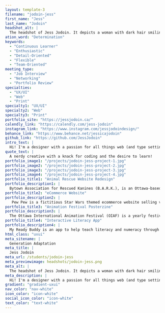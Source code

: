 ```yaml
---
layout: template-3
filename: "jodoin-jess"
first_name: "Jess"
last_name: "Jodoin"
headshot_alt: |
  The headshot of Jess Jodoin. It depicts a woman with dark hair smiling. She is wearing a dark t-shirt.
ation_word: "Determination"
keywords:
  - "Continuous Learner"
  - "Enthusiastic"
  - "Detail-Oriented"
  - "Flexible"
  - "Team-Oriented"
meeting_type:
  - "Job Interview"
  - "Networking"
  - "Portfolio Review"
specialties:
  - "UX/UI"
  - "Web"
  - "Print"
specialty1: "UX/UI"
specialty2: "Web"
specialty3: "Print"
portfolio_site: "https://jessjodoin.ca/"
calendly_link: "https://calendly.com/jess-jodoin"
instagram_link: "https://www.instagram.com/jessjodoindesign/"
behance_link: "https://www.behance.net/jessicajodoin"
github_link: "https://github.com/JessJodoin"
intro_text: |
  Hi! I'm a designer with a passion for all things web (and type setting!). I believe that you can always be improving and growing as a designer, and that's what I want to continue to do.
quote_text: |
  A nerdy creative with a knack for coding and the desire to learn!
portfolio_image1: "/projects/jodoin-jess-project-1.jpg"
portfolio_image2: "/projects/jodoin-jess-project-2.jpg"
portfolio_image3: "/projects/jodoin-jess-project-3.jpg"
portfolio_image4: "/projects/jodoin-jess-project-4.jpg"
portfolio_title1: "Animal Rescue Website Redesign"
portfolio_description1: |
  Bytown Association for Rescued Kanines (B.A.R.K.), is an Ottawa-based no-kill animal rescue in need of a website update to better capture the amazing stuff they do in the community.
portfolio_title2: "eCommerce Website"
portfolio_description2: |
   Pew Pew is a fictitious Star Wars themed ecommerce website selling various apparel items with fun Star Wars themed designs.
portfolio_title3: "Animation Festival Posterzine"
portfolio_description3: |
  The Ottawa International Animation Festival (OIAF) is a yearly festival showcasing the most interesting animation, needs a posterzine that shows what the festival has to offer.
portfolio_title4: "Interactive Literacy App"
portfolio_description4: |
  My Ready Buddy is an app to help teach literacy and numeracy through reading stories. The app includes interactive elements like repeating words to practice reading and saying words/numbers.
html_class: "uxui"
meta_sitename: |
  Generation Adaptation
meta_title: |
  Jess Jodoin
meta_url: /students/jodoin-jess
meta_previewimage: headshots/jodoin-jess.png
meta_alt: |
  The headshot of Jess Jodoin. It depicts a woman with dark hair smiling. She is wearing a dark t-shirt.
meta_description: |
  Hi! I'm a designer with a passion for all things web (and type setting!). I believe that you can always be improving and growing as a designer, and that's what I want to continue to do.
gradient: "gradient-uxui"
nav_color: "nav-white"
icon_color: "icon-white"
social_icon_color: "icon-white"
text_color: "text-white"
---
```

